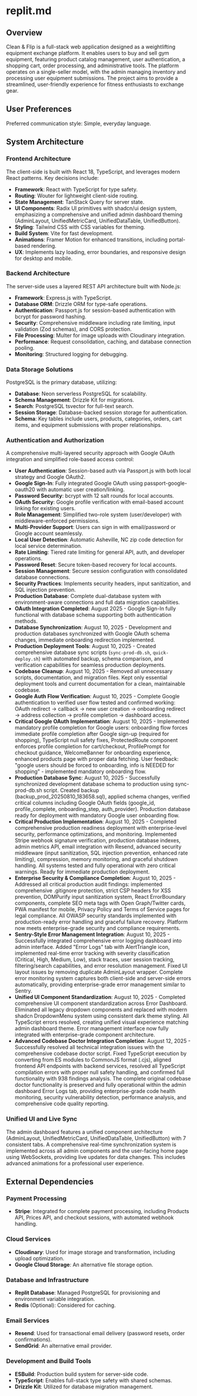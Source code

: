 # replit.md

## Overview
Clean & Flip is a full-stack web application designed as a weightlifting equipment exchange platform. It enables users to buy and sell gym equipment, featuring product catalog management, user authentication, a shopping cart, order processing, and administrative tools. The platform operates on a single-seller model, with the admin managing inventory and processing user equipment submissions. The project aims to provide a streamlined, user-friendly experience for fitness enthusiasts to exchange gear.

## User Preferences
Preferred communication style: Simple, everyday language.

## System Architecture

### Frontend Architecture
The client-side is built with React 18, TypeScript, and leverages modern React patterns. Key decisions include:
- **Framework**: React with TypeScript for type safety.
- **Routing**: Wouter for lightweight client-side routing.
- **State Management**: TanStack Query for server state.
- **UI Components**: Radix UI primitives with shadcn/ui design system, emphasizing a comprehensive and unified admin dashboard theming (AdminLayout, UnifiedMetricCard, UnifiedDataTable, UnifiedButton).
- **Styling**: Tailwind CSS with CSS variables for theming.
- **Build System**: Vite for fast development.
- **Animations**: Framer Motion for enhanced transitions, including portal-based rendering.
- **UX**: Implements lazy loading, error boundaries, and responsive design for desktop and mobile.

### Backend Architecture
The server-side uses a layered REST API architecture built with Node.js:
- **Framework**: Express.js with TypeScript.
- **Database ORM**: Drizzle ORM for type-safe operations.
- **Authentication**: Passport.js for session-based authentication with bcrypt for password hashing.
- **Security**: Comprehensive middleware including rate limiting, input validation (Zod schemas), and CORS protection.
- **File Processing**: Multer for image uploads with Cloudinary integration.
- **Performance**: Request consolidation, caching, and database connection pooling.
- **Monitoring**: Structured logging for debugging.

### Data Storage Solutions
PostgreSQL is the primary database, utilizing:
- **Database**: Neon serverless PostgreSQL for scalability.
- **Schema Management**: Drizzle Kit for migrations.
- **Search**: PostgreSQL tsvector for full-text search.
- **Session Storage**: Database-backed session storage for authentication.
- **Schema**: Key tables include users, products, categories, orders, cart items, and equipment submissions with proper relationships.

### Authentication and Authorization
A comprehensive multi-layered security approach with Google OAuth integration and simplified role-based access control:
- **User Authentication**: Session-based auth via Passport.js with both local strategy and Google OAuth2.
- **Google Sign-In**: Fully integrated Google OAuth using passport-google-oauth20 with automatic user creation/linking.
- **Password Security**: bcrypt with 12 salt rounds for local accounts.
- **OAuth Security**: Google profile verification with email-based account linking for existing users.
- **Role Management**: Simplified two-role system (user/developer) with middleware-enforced permissions.
- **Multi-Provider Support**: Users can sign in with email/password or Google account seamlessly.
- **Local User Detection**: Automatic Asheville, NC zip code detection for local service determination.
- **Rate Limiting**: Tiered rate limiting for general API, auth, and developer operations.
- **Password Reset**: Secure token-based recovery for local accounts.
- **Session Management**: Secure session configuration with consolidated database connections.
- **Security Practices**: Implements security headers, input sanitization, and SQL injection prevention.
- **Production Database**: Complete dual-database system with environment-aware connections and full data migration capabilities.
- **OAuth Integration Completed**: August 2025 - Google Sign-In fully functional with database schema supporting both authentication methods.
- **Database Synchronization**: August 10, 2025 - Development and production databases synchronized with Google OAuth schema changes, immediate onboarding redirection implemented.
- **Production Deployment Tools**: August 10, 2025 - Created comprehensive database sync scripts (`sync-prod-db.sh`, `quick-deploy.sh`) with automated backup, schema comparison, and verification capabilities for seamless production deployments.
- **Codebase Cleanup**: August 10, 2025 - Removed all unnecessary scripts, documentation, and migration files. Kept only essential deployment tools and current documentation for a clean, maintainable codebase.
- **Google Auth Flow Verification**: August 10, 2025 - Complete Google authentication to verified user flow tested and confirmed working: OAuth redirect → callback → new user creation → onboarding redirect → address collection → profile completion → dashboard access.
- **Critical Google OAuth Implementation**: August 10, 2025 - Implemented mandatory profile completion for Google users: onboarding flow forces immediate profile completion after Google sign-up (required for shopping), TypeScript null safety fixes, ProtectedRoute component enforces profile completion for cart/checkout, ProfilePrompt for checkout guidance, WelcomeBanner for onboarding experience, enhanced products page with proper data fetching. User feedback: "google users should be forced to onboarding, info is NEEDED for shopping" - implemented mandatory onboarding flow.
- **Production Database Sync**: August 10, 2025 - Successfully synchronized development database schema to production using sync-prod-db.sh script. Created backup (backup_prod_20250810_183658.sql), applied schema changes, verified critical columns including Google OAuth fields (google_id, profile_complete, onboarding_step, auth_provider). Production database ready for deployment with mandatory Google user onboarding flow.
- **Critical Production Implementation**: August 10, 2025 - Completed comprehensive production readiness deployment with enterprise-level security, performance optimizations, and monitoring. Implemented Stripe webhook signature verification, production database indexes, admin metrics API, email integration with Resend, advanced security middleware (input sanitization, SQL injection prevention, enhanced rate limiting), compression, memory monitoring, and graceful shutdown handling. All systems tested and fully operational with zero critical warnings. Ready for immediate production deployment.
- **Enterprise Security & Compliance Completion**: August 10, 2025 - Addressed all critical production audit findings: implemented comprehensive .gitignore protection, strict CSP headers for XSS prevention, DOMPurify input sanitization system, React ErrorBoundary components, complete SEO meta tags with Open Graph/Twitter cards, PWA manifest for mobile, Privacy Policy and Terms of Service pages for legal compliance. All OWASP security standards implemented with production-ready error handling and graceful failure recovery. Platform now meets enterprise-grade security and compliance requirements.
- **Sentry-Style Error Management Integration**: August 10, 2025 - Successfully integrated comprehensive error logging dashboard into admin interface. Added "Error Logs" tab with AlertTriangle icon, implemented real-time error tracking with severity classification (Critical, High, Medium, Low), stack traces, user session tracking, filtering/search capabilities, and error resolution management. Fixed UI layout issues by removing duplicate AdminLayout wrapper. Complete error monitoring system captures both client-side and server-side errors automatically, providing enterprise-grade error management similar to Sentry.
- **Unified UI Component Standardization**: August 10, 2025 - Completed comprehensive UI component standardization across Error Dashboard. Eliminated all legacy dropdown components and replaced with modern shadcn DropdownMenu system using consistent dark theme styling. All TypeScript errors resolved, creating unified visual experience matching admin dashboard theme. Error management interface now fully integrated with enterprise-grade component architecture.
- **Advanced Codebase Doctor Integration Completion**: August 12, 2025 - Successfully resolved all technical integration issues with the comprehensive codebase doctor script. Fixed TypeScript execution by converting from ES modules to CommonJS format (.cjs), aligned frontend API endpoints with backend services, resolved all TypeScript compilation errors with proper null safety handling, and confirmed full functionality with 938 findings analysis. The complete original codebase doctor functionality is preserved and fully operational within the admin dashboard Error Logs tab, providing enterprise-grade code health monitoring, security vulnerability detection, performance analysis, and comprehensive code quality reporting.

### Unified UI and Live Sync
The admin dashboard features a unified component architecture (AdminLayout, UnifiedMetricCard, UnifiedDataTable, UnifiedButton) with 7 consistent tabs. A comprehensive real-time synchronization system is implemented across all admin components and the user-facing home page using WebSockets, providing live updates for data changes. This includes advanced animations for a professional user experience.

## External Dependencies

### Payment Processing
- **Stripe**: Integrated for complete payment processing, including Products API, Prices API, and checkout sessions, with automated webhook handling.

### Cloud Services
- **Cloudinary**: Used for image storage and transformation, including upload optimization.
- **Google Cloud Storage**: An alternative file storage option.

### Database and Infrastructure
- **Replit Database**: Managed PostgreSQL for provisioning and environment variable integration.
- **Redis** (Optional): Considered for caching.

### Email Services
- **Resend**: Used for transactional email delivery (password resets, order confirmations).
- **SendGrid**: An alternative email provider.

### Development and Build Tools
- **ESBuild**: Production build system for server-side code.
- **TypeScript**: Enables full-stack type safety with shared schemas.
- **Drizzle Kit**: Utilized for database migration management.